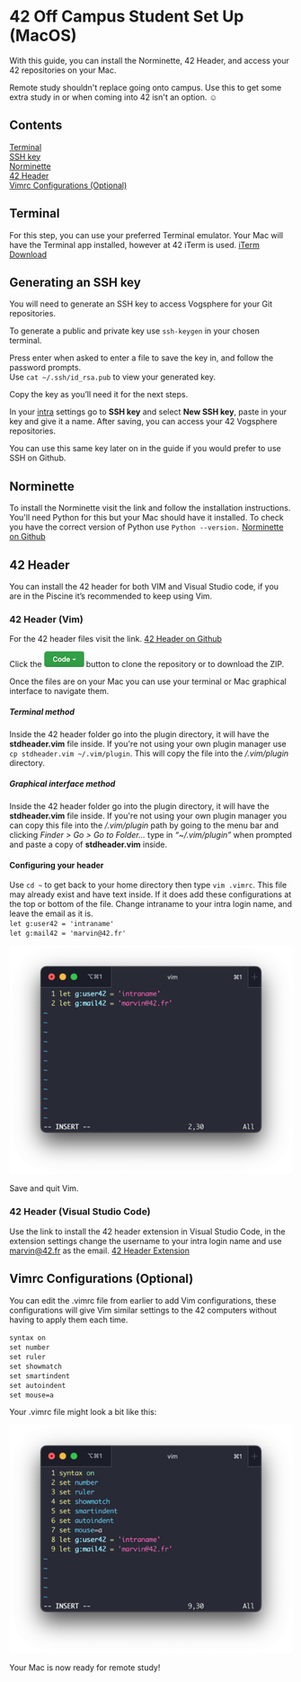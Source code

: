 # 42 Off Campus Student Set Up (MacOS)

With this guide, you can install the Norminette, 42 Header, and access your 42 repositories on your Mac. 

Remote study shouldn't replace going onto campus. Use this to get some extra study in or when coming into 42 isn't an option. ☺︎

## Contents

[Terminal](#terminal)  
[SSH key](#generating-an-ssh-key)  
[Norminette](#norminette)  
[42 Header](#42-header)  
[Vimrc Configurations (Optional)](#vimrc-configurations-optional)  


## Terminal

For this step, you can use your preferred Terminal emulator. Your Mac will have the Terminal app installed, however at 42 iTerm is used. [iTerm Download](https://iterm2.com/downloads.html)


## Generating an SSH key

You will need to generate an SSH key to access Vogsphere for your Git repositories.

To generate a public and private key use `ssh-keygen` in your chosen terminal.

Press enter when asked to enter a file to save the key in, and follow the password prompts.  
Use `cat ~/.ssh/id_rsa.pub` to view your generated key.

Copy the key as you’ll need it for the next steps.

In your [intra](https://intra.42.fr) settings go to **SSH key** and select **New SSH key**, paste in your key and give it a name. After saving, you can access your 42 Vogsphere repositories.

You can use this same key later on in the guide if you would prefer to use SSH on Github.

## Norminette

To install the Norminette visit the link and follow the installation instructions. You'll need Python for this but your Mac should have it installed. To check you have the correct version of Python use `Python --version.`
[Norminette on Github](https://github.com/42School/norminette) 

## 42 Header

You can install the 42 header for both VIM and Visual Studio code, if you are in the Piscine it’s recommended to keep using Vim.

### 42 Header (Vim)

For the 42 header files visit the link.  [42 Header on Github](https://github.com/42Paris/42header)

Click the ![code](Images/code.png) button to clone the repository or to download the ZIP.

Once the files are on your Mac you can use your terminal or Mac graphical interface to navigate them.

##### Terminal method
Inside the 42 header folder go into the plugin directory, it will have the **stdheader.vim** file inside. If you're not using your own plugin manager use `cp stdheader.vim ~/.vim/plugin`. This will copy the file into the */.vim/plugin* directory.

##### Graphical interface method
Inside the 42 header folder go into the plugin directory, it will have the **stdheader.vim** file inside. If you're not using your own plugin manager you can copy this file into the */.vim/plugin* path by going to the menu bar and clicking *Finder > Go > Go to Folder…* type in *“~/.vim/plugin”* when prompted and paste a copy of **stdheader.vim** inside.

#### Configuring your header

Use `cd ~` to get back to your home directory then type `vim .vimrc`. This file may already exist and have text inside. If it does add these configurations at the top or bottom of the file. Change intraname to your intra login name, and leave the email as it is.   
`let g:user42 = 'intraname'`  
`let g:mail42 = 'marvin@42.fr'`

![Image](Images/vimrc1.png)

Save and quit Vim.

### 42 Header (Visual Studio Code)

Use the link to install the 42 header extension in Visual Studio Code, in the extension settings change the username to your intra login name and use marvin@42.fr as the email. 
[42 Header Extension](https://marketplace.visualstudio.com/items?itemName=kube.42header)

## Vimrc Configurations (Optional)

You can edit the .vimrc file from earlier to add Vim configurations, these configurations will give Vim similar settings to the 42 computers without having to apply them each time.

`syntax on`  
`set number`  
`set ruler`  
`set showmatch`  
`set smartindent`  
`set autoindent`  
`set mouse=a`  

Your .vimrc file might look a bit like this:

![Image](Images/vimrc2.png)

Your Mac is now ready for remote study!
